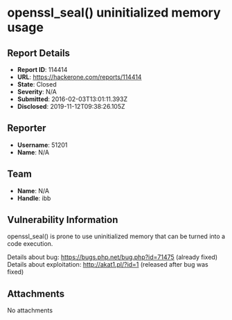 # openssl_seal() uninitialized memory usage

## Report Details
- **Report ID**: 114414
- **URL**: https://hackerone.com/reports/114414
- **State**: Closed
- **Severity**: N/A
- **Submitted**: 2016-02-03T13:01:11.393Z
- **Disclosed**: 2019-11-12T09:38:26.105Z

## Reporter
- **Username**: 51201
- **Name**: N/A

## Team
- **Name**: N/A
- **Handle**: ibb

## Vulnerability Information
openssl_seal() is prone to use uninitialized memory that can be turned into a code execution.

Details about bug: https://bugs.php.net/bug.php?id=71475 (already fixed)
Details about exploitation: http://akat1.pl/?id=1 (released after bug was fixed)

## Attachments
No attachments
